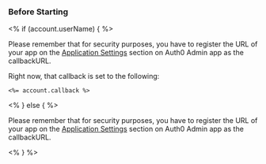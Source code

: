 ### Before Starting

<div class="setup-callback">
<% if (account.userName) { %>
<p>Please remember that for security purposes, you have to register the URL of your app on the <a href="<%=uiAppSettingsURL %>" target="_blank">Application Settings</a> section on Auth0 Admin app as the callbackURL.</p> 
<p>Right now, that callback is set to the following:
<pre><code><%= account.callback %></code></pre>
</p>
<% } else { %>
<p>Please remember that for security purposes, you have to register the URL of your app on the <a href="https://app.auth0.com/#/applications" target="_blank">Application Settings</a> section on Auth0 Admin app as the callbackURL.</p> 
<% } %>

</div>
